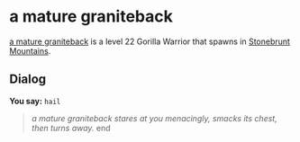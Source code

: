 # a mature graniteback



[a mature graniteback](/npc/100223) is a level 22 Gorilla Warrior that spawns in [Stonebrunt Mountains](/zone/100).



## Dialog

**You say:** `hail`



>*a mature graniteback stares at you menacingly, smacks its chest, then turns away.*
end